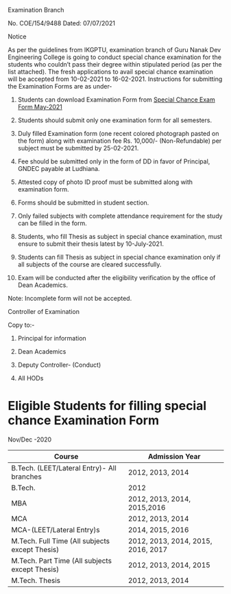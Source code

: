 Examination Branch

No. COE/154/9488 Dated: 07/07/2021

Notice

As per the guidelines from IKGPTU, examination branch of Guru Nanak Dev Engineering College is going to conduct special chance examination for the students who couldn’t pass their degree within stipulated period (as per the list attached). The fresh applications to avail special chance examination will be accepted from 10-02-2021 to 16-02-2021. Instructions for submitting the Examination Forms are as under-

1.	Students can download Examination Form from  [Special Chance Exam Form May-2021](SpC.pdf)

2.	Students should submit only one examination form for all semesters.

3.	Duly filled Examination form (one recent colored photograph pasted on the form) along with examination fee Rs. 10,000/- (Non-Refundable) per subject must be submitted by 25-02-2021.

4.	Fee should be submitted only in the form of DD in favor of Principal, GNDEC payable at Ludhiana.

5.	Attested copy of photo ID proof must be submitted along with examination form.

6.	Forms should be submitted in student section.

7.	Only failed subjects with complete attendance requirement for the study can be filled in the form.

8.	Students, who fill Thesis as subject in special chance examination, must ensure to submit their thesis latest by 10-July-2021.

9.	Students can fill Thesis as subject in special chance examination only if all subjects of the course are cleared successfully.

10.	Exam will be conducted after the eligibility verification by the office of Dean Academics.

Note: Incomplete form will not be accepted.


Controller of Examination

Copy to:-

1.	Principal for information

2.	Dean Academics

3.	Deputy Controller- (Conduct)

4.	All HODs


# Eligible Students for filling special chance Examination Form

Nov/Dec -2020

| Course                                         | Admission Year                     |
| ---------------------------------------------- | ---------------------------------- |
| B.Tech. (LEET/Lateral Entry)- All branches     | 2012, 2013, 2014                   |
| B.Tech.                                        | 2012                               |
| MBA                                            | 2012, 2013, 2014, 2015,2016        |
| MCA                                            | 2012, 2013, 2014                   |
| MCA-(LEET/Lateral Entry)s                      | 2014, 2015, 2016                   |
| M.Tech. Full Time (All subjects except Thesis) | 2012, 2013, 2014, 2015, 2016, 2017 |
| M.Tech. Part Time (All subjects except Thesis) | 2012, 2013, 2014, 2015             |
| M.Tech. Thesis                                 | 2012, 2013, 2014                   |
